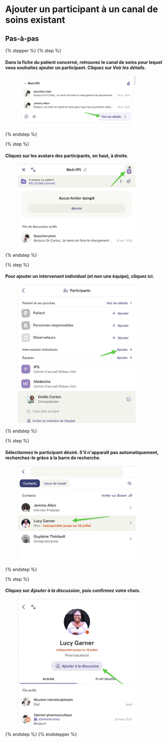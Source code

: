 # Ajouter un participant à un canal de soins existant

## Pas-à-pas

{% stepper %}
{% step %}
#### Dans la fiche du patient concerné, retrouvez le canal de soins pour lequel vous souhaitez ajouter un participant. Cliquez sur _Voir les détails_.

<div align="left"><figure><img src="../../.gitbook/assets/ajouter-un-participant-a-un-canal-de-soins-existant - Step 1.jpeg" alt="" width="375"><figcaption></figcaption></figure></div>
{% endstep %}

{% step %}
#### Cliquez sur les avatars des participants, en haut, à droite.

<div align="left"><figure><img src="../../.gitbook/assets/ajouter-un-participant-a-un-canal-de-soins-existant - Step 2.jpeg" alt="" width="375"><figcaption></figcaption></figure></div>
{% endstep %}

{% step %}
#### Pour ajouter un intervenant individuel (et non une équipe), cliquez ici.

<div align="left"><figure><img src="../../.gitbook/assets/ajouter-un-participant-a-un-canal-de-soins-existant - Step 3.jpeg" alt="" width="375"><figcaption></figcaption></figure></div>
{% endstep %}

{% step %}
#### Sélectionnez le participant désiré. S'il n'apparaît pas automatiquement, recherchez-le grâce à la barre de recherche.

<div align="left"><figure><img src="../../.gitbook/assets/ajouter-un-participant-a-un-canal-de-soins-existant - Step 4.jpeg" alt="" width="375"><figcaption></figcaption></figure></div>
{% endstep %}

{% step %}
#### Cliquez sur _Ajouter à la discussion_, puis confirmez votre choix.

<div align="left"><figure><img src="../../.gitbook/assets/ajouter-un-participant-a-un-canal-de-soins-existant - Step 5.jpeg" alt="" width="375"><figcaption></figcaption></figure></div>
{% endstep %}
{% endstepper %}
